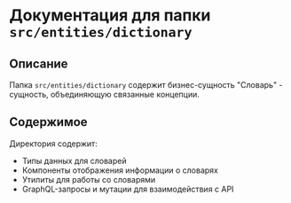 # Документация для папки `src/entities/dictionary`

## Описание
Папка `src/entities/dictionary` содержит бизнес-сущность "Словарь" - сущность, объединяющую связанные концепции.

## Содержимое
Директория содержит:

- Типы данных для словарей
- Компоненты отображения информации о словарях
- Утилиты для работы со словарями
- GraphQL-запросы и мутации для взаимодействия с API